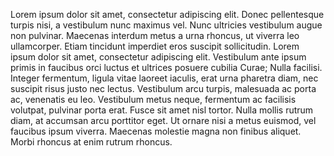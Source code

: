 ---
---
Lorem ipsum dolor sit amet, consectetur adipiscing elit. Donec pellentesque turpis nisi, a vestibulum nunc maximus vel. Nunc ultricies vestibulum augue non pulvinar. Maecenas interdum metus a urna rhoncus, ut viverra leo ullamcorper. Etiam tincidunt imperdiet eros suscipit sollicitudin. Lorem ipsum dolor sit amet, consectetur adipiscing elit. Vestibulum ante ipsum primis in faucibus orci luctus et ultrices posuere cubilia Curae; Nulla facilisi. Integer fermentum, ligula vitae laoreet iaculis, erat urna pharetra diam, nec suscipit risus justo nec lectus. Vestibulum arcu turpis, malesuada ac porta ac, venenatis eu leo. Vestibulum metus neque, fermentum ac facilisis volutpat, pulvinar porta erat. Fusce sit amet nisl tortor. Nulla mollis rutrum diam, at accumsan arcu porttitor eget. Ut ornare nisi a metus euismod, vel faucibus ipsum viverra. Maecenas molestie magna non finibus aliquet. Morbi rhoncus at enim rutrum rhoncus.